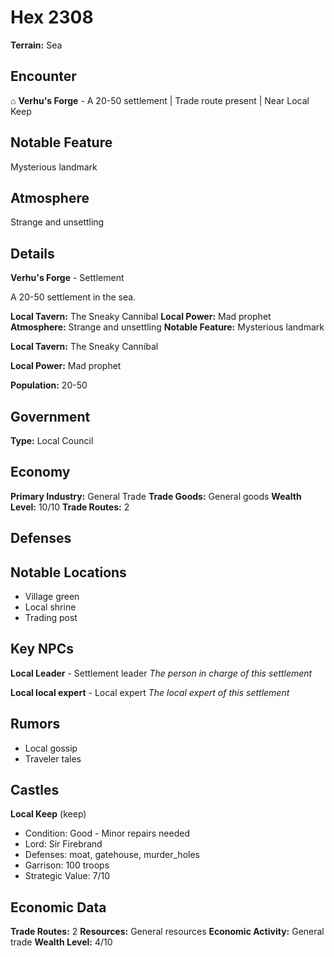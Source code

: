 # Hex 2308

**Terrain:** Sea

## Encounter
⌂ **Verhu's Forge** - A 20-50 settlement | Trade route present | Near Local Keep

## Notable Feature
Mysterious landmark

## Atmosphere
Strange and unsettling

## Details
**Verhu's Forge** - Settlement

A 20-50 settlement in the sea.

**Local Tavern:** The Sneaky Cannibal
**Local Power:** Mad prophet
**Atmosphere:** Strange and unsettling
**Notable Feature:** Mysterious landmark

**Local Tavern:** The Sneaky Cannibal

**Local Power:** Mad prophet

**Population:** 20-50

## Government
**Type:** Local Council

## Economy
**Primary Industry:** General Trade
**Trade Goods:** General goods
**Wealth Level:** 10/10
**Trade Routes:** 2

## Defenses

## Notable Locations
- Village green
- Local shrine
- Trading post

## Key NPCs
**Local Leader** - Settlement leader
*The person in charge of this settlement*

**Local local expert** - Local expert
*The local expert of this settlement*

## Rumors
- Local gossip
- Traveler tales

## Castles
**Local Keep** (keep)
- Condition: Good - Minor repairs needed
- Lord: Sir Firebrand
- Defenses: moat, gatehouse, murder_holes
- Garrison: 100 troops
- Strategic Value: 7/10

## Economic Data
**Trade Routes:** 2
**Resources:** General resources
**Economic Activity:** General trade
**Wealth Level:** 4/10
